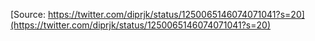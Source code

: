 [Source: https://twitter.com/diprjk/status/1250065146074071041?s=20](https://twitter.com/diprjk/status/1250065146074071041?s=20)